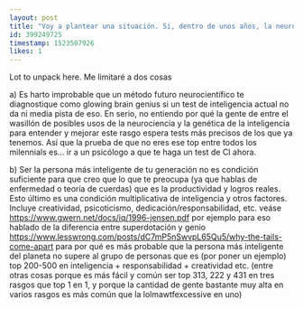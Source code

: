 ```yaml
---
layout: post
title: "Voy a plantear una situación. Si, dentro de unos años, la neurociencia consigue desarrollar un método con electroencefalowhatever para medir la inteligencia de una manera totalmente fiable, físicamente y sin necesidad de rellenar tests, y se descubre que he sido la persona más inteligente de mi generación, pero he desperdiciado ese potencial con videojuegos, Twitter y demás mierda en lugar de ayudar a encontrar la cura para alguna enfermedad o calibrar la teoría de cuerdas? Vaya ridículo, no? Me sentiría muy mal por no haber usado ese potencial para ayudar. Que lo más probable es que no, pero ¿y si sí? Sería una pésima gestión, joder. Me vendría bien que alguna prueba me dejara claro que no lo soy para poder gastar gastar mi tiempo con chorradas pero ya sin remordimientos ni nada."
id: 399249725
timestamp: 1523507926
likes: 1
---
```


 Lot to unpack here. Me limitaré a dos cosas

a) Es harto improbable que un método futuro neurocientífico te diagnostique como glowing brain genius si un test de inteligencia actual no da ni media pista de eso. En serio, no entiendo por qué la gente de entre el wasillón de posibles usos de la neurociencia y la genética de la inteligencia para entender y mejorar este rasgo espera tests más precisos de los que ya tenemos. Así que la prueba de que no eres ese top entre todos los milennials es... ir a un psicólogo a que te haga un test de CI ahora.

b) Ser la persona más inteligente de tu generación no es condición suficiente para que creo que lo que te preocupa (ya que hablas de enfermedad o teoría de cuerdas) que es la productividad y logros reales. Esto último es una condición multiplicativa de inteligencia y otros factores. Incluye creatividad, psicoticismo, dedicación/responsabilidad, etc. veáse <https://www.gwern.net/docs/iq/1996-jensen.pdf> por ejemplo para eso hablado de la diferencia entre superdotación y genio <https://www.lesswrong.com/posts/dC7mP5nSwvpL65Qu5/why-the-tails-come-apart> para por qué es más probable que la persona más inteligente del planeta no supere al grupo de personas que es (por poner un ejemplo) top 200-500 en inteligencia + responsabilidad + creatividad etc. (entre otras cosas porque es más fácil y común ser top 313, 222 y 431 en tres rasgos que top 1 en 1, y porque la cantidad de gente bastante muy alta en varios rasgos es más común que la lolmawtfexcessive en uno)